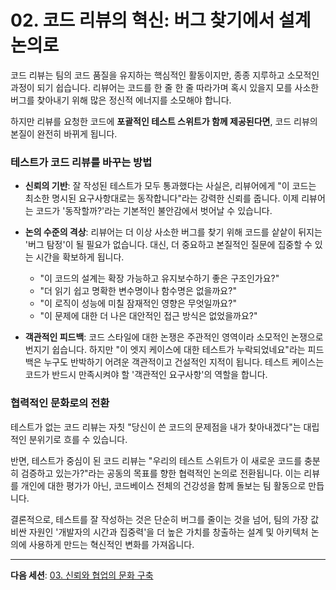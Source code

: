 # 02. 코드 리뷰의 혁신: 버그 찾기에서 설계 논의로

코드 리뷰는 팀의 코드 품질을 유지하는 핵심적인 활동이지만, 종종 지루하고 소모적인 과정이 되기 쉽습니다. 리뷰어는 코드를 한 줄 한 줄 따라가며 혹시 있을지 모를 사소한 버그를 찾아내기 위해 많은 정신적 에너지를 소모해야 합니다.

하지만 리뷰를 요청한 코드에 **포괄적인 테스트 스위트가 함께 제공된다면**, 코드 리뷰의 본질이 완전히 바뀌게 됩니다.

### 테스트가 코드 리뷰를 바꾸는 방법

-   **신뢰의 기반**: 잘 작성된 테스트가 모두 통과했다는 사실은, 리뷰어에게 "이 코드는 최소한 명시된 요구사항대로는 동작합니다"라는 강력한 신뢰를 줍니다. 이제 리뷰어는 코드가 '동작할까?'라는 기본적인 불안감에서 벗어날 수 있습니다.

-   **논의 수준의 격상**: 리뷰어는 더 이상 사소한 버그를 찾기 위해 코드를 샅샅이 뒤지는 '버그 탐정'이 될 필요가 없습니다. 대신, 더 중요하고 본질적인 질문에 집중할 수 있는 시간을 확보하게 됩니다.
    -   "이 코드의 설계는 확장 가능하고 유지보수하기 좋은 구조인가요?"
    -   "더 읽기 쉽고 명확한 변수명이나 함수명은 없을까요?"
    -   "이 로직이 성능에 미칠 잠재적인 영향은 무엇일까요?"
    -   "이 문제에 대한 더 나은 대안적인 접근 방식은 없었을까요?"

-   **객관적인 피드백**: 코드 스타일에 대한 논쟁은 주관적인 영역이라 소모적인 논쟁으로 번지기 쉽습니다. 하지만 "이 엣지 케이스에 대한 테스트가 누락되었네요"라는 피드백은 누구도 반박하기 어려운 객관적이고 건설적인 지적이 됩니다. 테스트 케이스는 코드가 반드시 만족시켜야 할 '객관적인 요구사항'의 역할을 합니다.

### 협력적인 문화로의 전환

테스트가 없는 코드 리뷰는 자칫 "당신이 쓴 코드의 문제점을 내가 찾아내겠다"는 대립적인 분위기로 흐를 수 있습니다.

반면, 테스트가 중심이 된 코드 리뷰는 "우리의 테스트 스위트가 이 새로운 코드를 충분히 검증하고 있는가?"라는 공동의 목표를 향한 협력적인 논의로 전환됩니다. 이는 리뷰를 개인에 대한 평가가 아닌, 코드베이스 전체의 건강성을 함께 돌보는 팀 활동으로 만듭니다.

결론적으로, 테스트를 잘 작성하는 것은 단순히 버그를 줄이는 것을 넘어, 팀의 가장 값비싼 자원인 '개발자의 시간과 집중력'을 더 높은 가치를 창출하는 설계 및 아키텍처 논의에 사용하게 만드는 혁신적인 변화를 가져옵니다.

---
**다음 세션**: [03. 신뢰와 협업의 문화 구축](../03-building-a-culture-of-trust/README.md)
